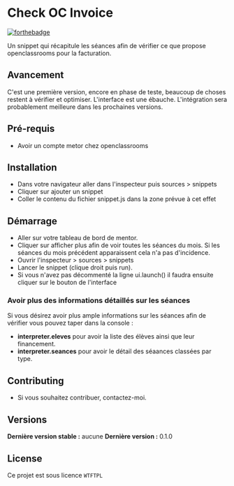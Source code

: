 # Check OC Invoice
[![forthebadge](https://forthebadge.com/images/badges/made-with-javascript.svg)](https://forthebadge.com)

Un snippet qui récapitule les séances afin de vérifier ce que propose openclassrooms pour la facturation.

## Avancement

C'est une première version, encore en phase de teste, beaucoup de choses restent à vérifier et optimiser.
L'interface est une ébauche. L'intégration sera probablement meilleure dans les prochaines versions.

## Pré-requis

- Avoir un compte metor chez openclassrooms

## Installation

- Dans votre navigateur aller dans l'inspecteur puis sources > snippets
- Cliquer sur ajouter un snippet
- Coller le contenu du fichier snippet.js dans la zone prévue à cet effet

## Démarrage

- Aller sur votre tableau de bord de mentor.
- Cliquer sur afficher plus afin de voir toutes les séances du mois. Si les séances du mois précédent apparaissent cela n'a pas d'incidence.
- Ouvrir l'inspecteur > sources > snippets
- Lancer le snippet (clique droit puis run).
- Si vous n'avez pas décommenté la ligne ui.launch() il faudra ensuite cliquer sur le bouton de l'interface

### Avoir plus des informations détaillés sur les séances

Si vous désirez avoir plus ample informations sur les séances afin de vérifier vous pouvez taper dans la console :

- **interpreter.eleves**  pour avoir la liste des élèves ainsi que leur financement.
- **interpreter.seances**  pour avoir le détail des séaances classées par type.

## Contributing

- Si vous souhaitez contribuer, contactez-moi.

## Versions

**Dernière version stable :** aucune
**Dernière version :** 0.1.0

## License

Ce projet est sous licence ``WTFTPL``
